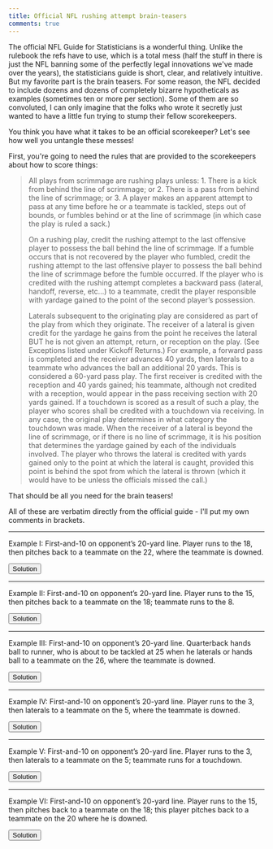 ```yaml
---
title: Official NFL rushing attempt brain-teasers
comments: true
---
```

  
The official NFL Guide for Statisticians is a wonderful thing. Unlike the rulebook the refs have to use, which is a total mess (half the stuff in there is just the NFL banning some of the perfectly legal innovations we've made over the years), the statisticians guide is short, clear, and relatively intuitive. But my favorite part is the brain teasers. For some reason, the NFL decided to include dozens and dozens of completely bizarre hypotheticals as examples (sometimes ten or more per section). Some of them are so convoluted, I can only imagine that the folks who wrote it secretly just wanted to have a little fun trying to stump their fellow scorekeepers.  
  
You think you have what it takes to be an official scorekeeper? Let's see how well you untangle these messes!  
  
First, you're going to need the rules that are provided to the scorekeepers about how to score things:  
  
>All plays from scrimmage are rushing plays unless: 1. There is a kick from behind the line of scrimmage; or 2. There is a pass from behind the line of scrimmage; or 3. A player makes an apparent attempt to pass at any time before he or a teammate is tackled, steps out of bounds, or fumbles behind or at the line of scrimmage (in which case the play is ruled a sack.)  
>  
>On a rushing play, credit the rushing attempt to the last offensive player to possess the ball behind the line of scrimmage. If a fumble occurs that is not recovered by the player who fumbled, credit the rushing attempt to the last offensive player to possess the ball behind the line of scrimmage before the fumble occurred. If the player who is credited with the rushing attempt completes a backward pass (lateral, handoff, reverse, etc…) to a teammate, credit the player responsible with yardage gained to the point of the second player’s possession.  
>  
>Laterals subsequent to the originating play are considered as part of the play from which they originate. The receiver of a lateral is given credit for the yardage he gains from the point he receives the lateral BUT he is not given an attempt, return, or reception on the play. (See Exceptions listed under Kickoff Returns.) For example, a forward pass is completed and the receiver advances 40 yards, then laterals to a teammate who advances the ball an additional 20 yards. This is considered a 60-yard pass play. The first receiver is credited with the reception and 40 yards gained; his teammate, although not credited with a reception, would appear in the pass receiving section with 20 yards gained. If a touchdown is scored as a result of such a play, the player who scores shall be credited with a touchdown via receiving. In any case, the original play determines in what category the touchdown was made. When the receiver of a lateral is beyond the line of scrimmage, or if there is no line of scrimmage, it is his position that determines the yardage gained by each of the individuals involved. The player who throws the lateral is credited with yards gained only to the point at which the lateral is caught, provided this point is behind the spot from which the lateral is thrown (which it would have to be unless the officials missed the call.)  
  
That should be all you need for the brain teasers!  
  
All of these are verbatim directly from the official guide - I'll put my own comments in brackets.  
  
* * *  
  
Example I: First-and-10 on opponent’s 20-yard line. Player runs to the 18, then pitches back to a teammate on the 22, where the teammate is downed.  
<div id="spoiler1" style="display:none"> 
<b>Scoring: Second player gets one rush, minus 2 yards. [The second guy was the the last offensive player to possess the ball behind the line of scrimmage]</b>  
</div> 
<button title="Click to show/hide content" type="button" onclick="if(document.getElementById('spoiler1') .style.display=='none') {document.getElementById('spoiler1') .style.display=''}else{document.getElementById('spoiler1') .style.display='none'}">Solution</button>
  
* * *  
  
Example II: First-and-10 on opponent’s 20-yard line. Player runs to the 15, then pitches back to a teammate on the 18; teammate runs to the 8.  
<div id="spoiler2" style="display:none"> 
<b>Scoring: First player gets one rush, 2 yards; second player gets 10 yards rushing (no rushing attempt); credit a first down rushing. [First guy was the last one past the line of scrimmage, so he gets the rushing attempt, but on a lateral, yards gained by the initial player is assessed at the end of the lateral. The second guy gains yards from the point of the lateral catch, but does not get a rushing attempt since he was not the last player behind the line of scrimmage with the ball.]</b>  
</div> 
<button title="Click to show/hide content" type="button" onclick="if(document.getElementById('spoiler2') .style.display=='none') {document.getElementById('spoiler2') .style.display=''}else{document.getElementById('spoiler2') .style.display='none'}">Solution</button>
  
* * *  
  
Example III: First-and-10 on opponent’s 20-yard line. Quarterback hands ball to runner, who is about to be tackled at 25 when he laterals or hands ball to a teammate on the 26, where the teammate is downed.  
<div id="spoiler3" style="display:none"> 
<b>Scoring: Last player handling ball gets one rush, minus 6 yards. [lol, 'hey teammate guess what FUCK YOU']</b>  
</div> 
<button title="Click to show/hide content" type="button" onclick="if(document.getElementById('spoiler3') .style.display=='none') {document.getElementById('spoiler3') .style.display=''}else{document.getElementById('spoiler3') .style.display='none'}">Solution</button>
  
* * *  
  
Example IV: First-and-10 on opponent’s 20-yard line. Player runs to the 3, then laterals to a teammate on the 5, where the teammate is downed.  
<div id="spoiler4" style="display:none"> 
<b>Scoring: First player gets one rush, 15 yards; credit a first down rushing.</b>  
</div> 
<button title="Click to show/hide content" type="button" onclick="if(document.getElementById('spoiler4') .style.display=='none') {document.getElementById('spoiler4') .style.display=''}else{document.getElementById('spoiler4') .style.display='none'}">Solution</button>
  
* * *  
  
Example V: First-and-10 on opponent’s 20-yard line. Player runs to the 3, then laterals to a teammate on the 5; teammate runs for a touchdown.  
<div id="spoiler5" style="display:none"> 
<b>Scoring: First player gets one rush, 15 yards; second player gets 5 yards and a touchdown rushing (no rushing attempt); credit a first down rushing. [I didn't give you the rules for awarding first downs, but in most cases only one is awarded and touchdowns count for first downs.]</b>  
</div> 
<button title="Click to show/hide content" type="button" onclick="if(document.getElementById('spoiler5') .style.display=='none') {document.getElementById('spoiler5') .style.display=''}else{document.getElementById('spoiler5') .style.display='none'}">Solution</button>
  
* * *  
  
Example VI: First-and-10 on opponent’s 20-yard line. Player runs to the 15, then pitches back to a teammate on the 18; this player pitches back to a teammate on the 20 where he is downed.  
<div id="spoiler6" style="display:none"> 
<b>Scoring: Third player gets a rush for 0 yards. [The third guy here was the last to have the ball behind the line of scrimmage, erasing the initial 2-yard run that would have been awarded to the first player if play was stopped after the initial lateral]"</b>  
</div> 
<button title="Click to show/hide content" type="button" onclick="if(document.getElementById('spoiler6') .style.display=='none') {document.getElementById('spoiler6') .style.display=''}else{document.getElementById('spoiler6') .style.display='none'}">Solution</button>
  
